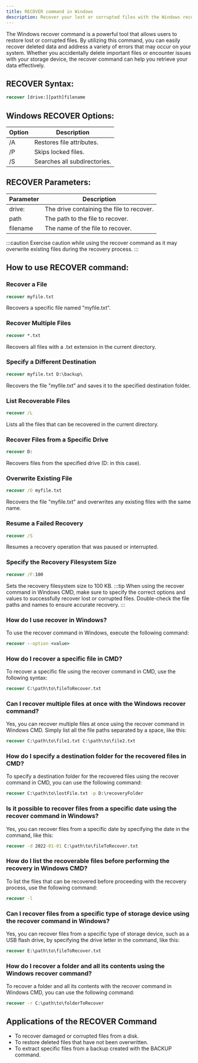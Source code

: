 ```yaml
---
title: RECOVER command in Windows
description: Recover your lost or corrupted files with the Windows recover command. Easily restore deleted data and recover from various errors.
---
```


The Windows recover command is a powerful tool that allows users to restore lost or corrupted files. By utilizing this command, you can easily recover deleted data and address a variety of errors that may occur on your system. Whether you accidentally delete important files or encounter issues with your storage device, the recover command can help you retrieve your data effectively.

## RECOVER Syntax:
```cmd
recover [drive:][path]filename
```

## Windows RECOVER Options:
| Option | Description                      |
|--------|----------------------------------|
| /A     | Restores file attributes.        |
| /P     | Skips locked files.              |
| /S     | Searches all subdirectories.     |

## RECOVER Parameters:
| Parameter | Description                              |
|-----------|------------------------------------------|
| drive:    | The drive containing the file to recover.|
| path      | The path to the file to recover.         |
| filename  | The name of the file to recover.         |

:::caution
Exercise caution while using the recover command as it may overwrite existing files during the recovery process.
:::
## How to use RECOVER command:
### Recover a File 
```cmd
recover myfile.txt
```
Recovers a specific file named "myfile.txt".

### Recover Multiple Files 
```cmd
recover *.txt
```
Recovers all files with a .txt extension in the current directory.

### Specify a Different Destination 
```cmd
recover myfile.txt D:\backup\
```
Recovers the file "myfile.txt" and saves it to the specified destination folder.

### List Recoverable Files
```cmd
recover /L
```
Lists all the files that can be recovered in the current directory.

### Recover Files from a Specific Drive
```cmd
recover D:
```
Recovers files from the specified drive (D: in this case).

### Overwrite Existing File
```cmd
recover /O myfile.txt
```
Recovers the file "myfile.txt" and overwrites any existing files with the same name.

### Resume a Failed Recovery 
```cmd
recover /S
```
Resumes a recovery operation that was paused or interrupted.

### Specify the Recovery Filesystem Size
```cmd
recover /F:100
```
Sets the recovery filesystem size to 100 KB.
:::tip
When using the recover command in Windows CMD, make sure to specify the correct options and values to successfully recover lost or corrupted files. Double-check the file paths and names to ensure accurate recovery.
:::

### How do I use recover in Windows?
To use the recover command in Windows, execute the following command:
```cmd
recover --option <value>
```

### How do I recover a specific file in CMD?
To recover a specific file using the recover command in CMD, use the following syntax:
```cmd
recover C:\path\to\fileToRecover.txt
```

### Can I recover multiple files at once with the Windows recover command?
Yes, you can recover multiple files at once using the recover command in Windows CMD. Simply list all the file paths separated by a space, like this:
```cmd
recover C:\path\to\file1.txt C:\path\to\file2.txt
```

### How do I specify a destination folder for the recovered files in CMD?
To specify a destination folder for the recovered files using the recover command in CMD, you can use the following command:
```cmd
recover C:\path\to\lostFile.txt -p D:\recoveryFolder
```

### Is it possible to recover files from a specific date using the recover command in Windows?
Yes, you can recover files from a specific date by specifying the date in the command, like this:
```cmd
recover -d 2022-01-01 C:\path\to\fileToRecover.txt
```

### How do I list the recoverable files before performing the recovery in Windows CMD?
To list the files that can be recovered before proceeding with the recovery process, use the following command:
```cmd
recover -l
```

### Can I recover files from a specific type of storage device using the recover command in Windows?
Yes, you can recover files from a specific type of storage device, such as a USB flash drive, by specifying the drive letter in the command, like this:
```cmd
recover E:\path\to\fileToRecover.txt
```

### How do I recover a folder and all its contents using the Windows recover command?
To recover a folder and all its contents with the recover command in Windows CMD, you can use the following command:
```cmd
recover -r C:\path\to\folderToRecover
```

## Applications of the RECOVER Command

- To recover damaged or corrupted files from a disk.
- To restore deleted files that have not been overwritten.
- To extract specific files from a backup created with the BACKUP command.
